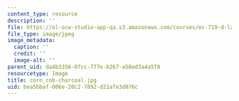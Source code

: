 ```yaml
---
content_type: resource
description: ''
file: https://ol-ocw-studio-app-qa.s3.amazonaws.com/courses/ec-719-d-lab-water-climate-change-and-health-spring-2019/bea5bbaf006e20c27892d21afe3d076c_corn_cob-charcoal.jpg
file_type: image/jpeg
image_metadata:
  caption: ''
  credit: ''
  image-alt: ''
parent_uid: da4b3356-07cc-777e-b267-a58ed3a4a5f8
resourcetype: Image
title: corn_cob-charcoal.jpg
uid: bea5bbaf-006e-20c2-7892-d21afe3d076c
---
```

